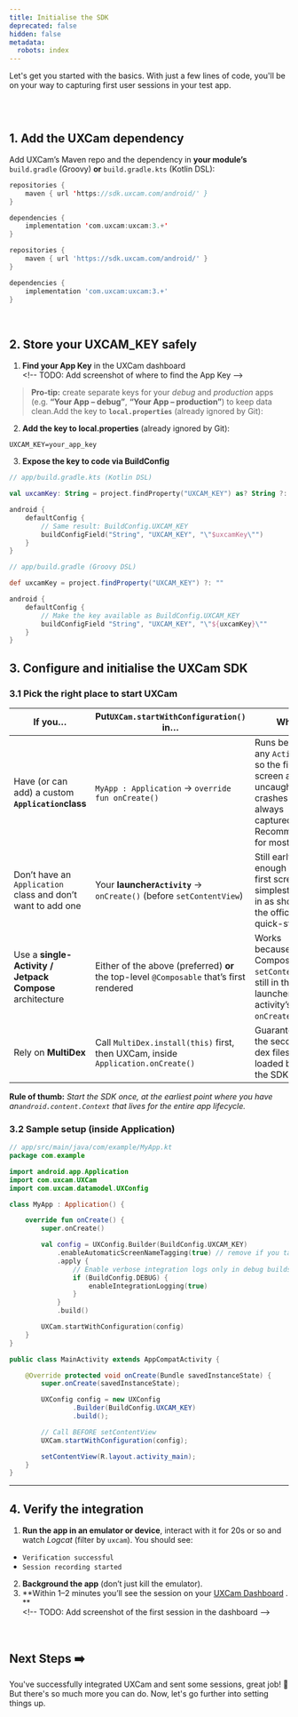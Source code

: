 ```yaml
---
title: Initialise the SDK
deprecated: false
hidden: false
metadata:
  robots: index
---
```

Let's get you started with the basics. With just a few lines of code, you'll be on your way to capturing first user sessions in your test app.

```
```

<br />

## 1. Add the UXCam dependency

Add UXCam’s Maven repo and the dependency in **your module’s** `build.gradle` (Groovy) **or** `build.gradle.kts` (Kotlin DSL):

```kotlin build.gradle.kts (Kotlin DSL)
repositories {
    maven { url 'https://sdk.uxcam.com/android/' }
}

dependencies {
    implementation 'com.uxcam:uxcam:3.+'
}
```
```groovy build.gradle (Groovy)
repositories {
    maven { url 'https://sdk.uxcam.com/android/' }
}

dependencies {
    implementation 'com.uxcam:uxcam:3.+'
}
```

<br />

## 2. Store your **UXCAM\_KEY** safely

1. **Find your App Key** in the UXCam dashboard\
   \<!-- TODO: Add screenshot of where to find the App Key -->

> **Pro-tip:** create separate keys for your *debug* and *production* apps (e.g. **“Your App – debug”**, **“Your App – production”**) to keep data clean.Add the key to **`local.properties`** (already ignored by Git):

2. **Add the key to local.properties** (already ignored by Git):

```Text local.properties
UXCAM_KEY=your_app_key
```

3. **Expose the key to code via BuildConfig**

```kotlin app/build.gradle.kts (Kotlin DSL)
// app/build.gradle.kts (Kotlin DSL)

val uxcamKey: String = project.findProperty("UXCAM_KEY") as? String ?: ""

android {
    defaultConfig {
        // Same result: BuildConfig.UXCAM_KEY
        buildConfigField("String", "UXCAM_KEY", "\"$uxcamKey\"")
    }
}
```
```groovy app/build.gradle (Groovy)
// app/build.gradle (Groovy DSL)

def uxcamKey = project.findProperty("UXCAM_KEY") ?: ""

android {
    defaultConfig {
        // Make the key available as BuildConfig.UXCAM_KEY
        buildConfigField "String", "UXCAM_KEY", "\"${uxcamKey}\""
    }
}
```

## 3. Configure and initialise the UXCam SDK

### 3.1 Pick the right place to start UXCam

| **If you…**                                                 | **Put`UXCam.startWithConfiguration()` in…**                                              | **Why**                                                                                                              |
| ----------------------------------------------------------- | ---------------------------------------------------------------------------------------- | -------------------------------------------------------------------------------------------------------------------- |
| Have (or can add) a custom **`Application`class**           | `MyApp : Application` → `override fun onCreate()`                                        | Runs before any `Activity`, so the first screen and uncaught crashes are always captured. Recommended for most apps. |
| Don’t have an `Application` class and don’t want to add one | Your **launcher`Activity`** → `onCreate()` (before `setContentView`)                     | Still early enough for the first screen; simplest drop-in as shown in the official quick-start.                      |
| Use a **single-Activity / Jetpack Compose** architecture    | Either of the above (preferred) **or** the top-level `@Composable` that’s first rendered | Works because Compose’s `setContent` is still in the launcher activity’s `onCreate()`.                               |
| Rely on **MultiDex**                                        | Call `MultiDex.install(this)` first, then UXCam, inside `Application.onCreate()`         | Guarantees the secondary dex files are loaded before the SDK.                                                        |

**Rule of thumb:** *Start the SDK once, at the earliest point where you have an`android.content.Context` that lives for the entire app lifecycle.*

### 3.2 Sample  setup (inside Application)

```kotlin
// app/src/main/java/com/example/MyApp.kt
package com.example

import android.app.Application
import com.uxcam.UXCam
import com.uxcam.datamodel.UXConfig

class MyApp : Application() {

    override fun onCreate() {
        super.onCreate()

        val config = UXConfig.Builder(BuildConfig.UXCAM_KEY)
            .enableAutomaticScreenNameTagging(true) // remove if you tag screens manually
            .apply {
                // Enable verbose integration logs only in debug builds
                if (BuildConfig.DEBUG) {
                    enableIntegrationLogging(true)
                }
            }
            .build()

        UXCam.startWithConfiguration(config)
    }
}

```
```java Java fallback
public class MainActivity extends AppCompatActivity {

    @Override protected void onCreate(Bundle savedInstanceState) {
        super.onCreate(savedInstanceState);

        UXConfig config = new UXConfig
                .Builder(BuildConfig.UXCAM_KEY)
                .build();

        // Call BEFORE setContentView
        UXCam.startWithConfiguration(config);

        setContentView(R.layout.activity_main);
    }
}

```

***

## 4. Verify the integration

1. **Run the app in an emulator or device**, interact with it for 20s or so and watch *Logcat* (filter by `uxcam`). You should see:

* `Verification successful`
* `Session recording started`

2. **Background the app** (don’t just kill the emulator).
3. \*\*Within 1–2 minutes you’ll see the session on your [UXCam Dashboard](\[https://app.uxcam.com]\(https://app.uxcam.com\)) . \*\*\
   \<!-- TODO: Add screenshot of the first session in the dashboard -->

<br />

## Next Steps ➡️

You've successfully integrated UXCam and sent some sessions, great job! 🎉  But there's so much more you can do. Now, let's go further into setting things up.